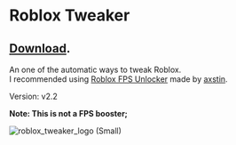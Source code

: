 # Roblox Tweaker
## [Download](https://github.com/OhRetro/Roblox-Tweaker/archive/refs/heads/stable-stage.zip).

An one of the automatic ways to tweak Roblox. <br/>
I recommended using [Roblox FPS Unlocker](https://github.com/axstin/rbxfpsunlocker/releases) made by [axstin](https://github.com/axstin). <br/>

Version: v2.2

**Note: This is not a FPS booster;**

![roblox_tweaker_logo (Small)](https://user-images.githubusercontent.com/70819072/132238157-9f3a0148-aced-4fb8-ab3c-bc878a0537ec.png)